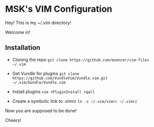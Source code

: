 MSK's VIM Configuration
===================


Hey! This is my ~/.vim directory! 

Welcome in!

Installation
-------------

- Cloning the repo ```git clone https://github.com/msencer/vim-files ~/.vim```

- Get Vundle for plugins ```git clone https://github.com/VundleVim/Vundle.vim.git ~/.vim/bundle/Vundle.vim```

- Install plugins ```vim +PluginInstall +qall```

- Create a symbolic link to .vimrc ```ln -s ~/.vim/vimrc ~/.vimrc```

Now you are supposed to be done!

Cheers!
